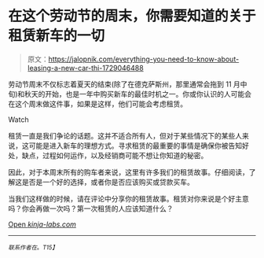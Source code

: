 # 在这个劳动节的周末，你需要知道的关于租赁新车的一切

> 原文：<https://jalopnik.com/everything-you-need-to-know-about-leasing-a-new-car-thi-1729046488>

劳动节周末不仅标志着夏天的结束(除了在德克萨斯州，那里通常会拖到 11 月中旬)和秋天的开始，也是一年中购买新车的最佳时机之一。你或你认识的人可能会在这个周末做这件事，如果是这样，他们可能会考虑租赁。

Watch

租赁一直是我们争论的话题。这并不适合所有人，但对于某些情况下的某些人来说，这可能是进入新车的理想方式。寻求租赁的最重要的事情是确保你被告知好处，缺点，过程如何运作，以及经销商可能不想让你知道的秘密。

因此，对于本周末所有的购车者来说，这里有许多我们的租赁故事。仔细阅读，了解这是否是一个好的选择，或者你是否应该购买或贷款买车。

当我们这样做的时候，请在评论中分享你的租赁故事。租赁对你来说是个好主意吗？你会再做一次吗？第一次租赁的人应该知道什么？

[Open *kinja-labs.com*](http://kinja-labs.com/related-widget/?posts=1679935623,1595834519,1631496561,1638064679,1684896900,1691913652,1723618082,1720141330,1683525787,1679962322,1671323765,1595840167,1370490646&title=The%20Jalopnik%20Guide%20To%20Leasing)

* * *

<small>*联系作者在*</small>[<small></small>](mailto:patrick@jalopnik.com)*<small>*。*T15】</small>*